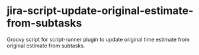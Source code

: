 # jira-script-update-original-estimate-from-subtasks
Groovy script for script-runner plugin to update original time estimate from original estimate from subtasks. 
